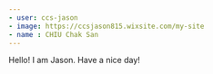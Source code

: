 ```yaml
---
- user: ccs-jason
- image: https://ccsjason815.wixsite.com/my-site
- name : CHIU Chak San 
---
```

Hello! I am Jason. Have a nice day!
